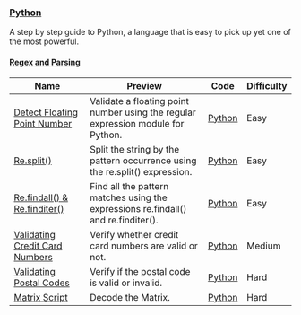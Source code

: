 ### [Python](https://www.hackerrank.com/domains/python)
A step by step guide to Python, a language that is easy to pick up yet one of the most powerful.

#### [Regex and Parsing](https://www.hackerrank.com/domains/python/py-regex)

Name | Preview | Code | Difficulty
---- | ------- | ---- | ----------
[Detect Floating Point Number](https://www.hackerrank.com/challenges/introduction-to-regex)|Validate a floating point number using the regular expression module for Python.|[Python](introduction-to-regex.py)|Easy
[Re.split()](https://www.hackerrank.com/challenges/re-split)|Split the string by the pattern occurrence using the re.split() expression.|[Python](re-split.py)|Easy
[Re.findall() & Re.finditer()](https://www.hackerrank.com/challenges/re-findall-re-finditer)|Find all the pattern matches using the expressions re.findall() and re.finditer().|[Python](re-findall-re-finditer.py)|Easy
[Validating Credit Card Numbers](https://www.hackerrank.com/challenges/validating-credit-card-number)|Verify whether credit card numbers are valid or not.|[Python](validating-credit-card-number.py)|Medium
[Validating Postal Codes](https://www.hackerrank.com/challenges/validating-postalcode)|Verify if the postal code is valid or invalid.|[Python](validating-postalcode.py)|Hard
[Matrix Script](https://www.hackerrank.com/challenges/matrix-script)|Decode the Matrix.|[Python](matrix-script.py)|Hard

